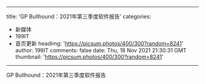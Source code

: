 
---
title: 'GP Bullhound：2021年第三季度软件报告'
categories: 
 - 新媒体
 - 199IT
 - 首页更新
headimg: 'https://picsum.photos/400/300?random=8241'
author: 199IT
comments: false
date: Thu, 18 Nov 2021 21:30:31 GMT
thumbnail: 'https://picsum.photos/400/300?random=8241'
---

<div>   
GP Bullhound：2021年第三季度软件报告  
</div>
            